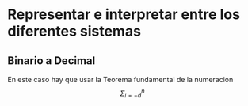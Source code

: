 # Representar e interpretar entre los diferentes sistemas

## Binario a Decimal

En este caso hay que usar la Teorema fundamental de la numeracion $$\Sigma_{i=-d}^n$$